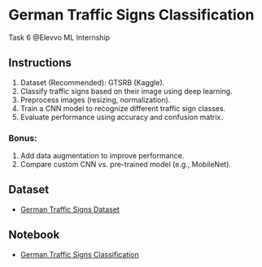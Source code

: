 # German Traffic Signs Classification
Task 6 @Elevvo ML Internship

## Instructions
1. Dataset (Recommended): GTSRB (Kaggle).
2. Classify traffic signs based on their image using deep learning.
3. Preprocess images (resizing, normalization).
4. Train a CNN model to recognize different traffic sign classes.
5. Evaluate performance using accuracy and confusion matrix.

### Bonus:
1. Add data augmentation to improve performance.
2. Compare custom CNN vs. pre-trained model (e.g., MobileNet).

## Dataset
- [German Traffic Signs Dataset](https://www.kaggle.com/datasets/meowmeowmeowmeowmeow/gtsrb-german-traffic-sign)

## Notebook
- [German Traffic Signs Classification]()
